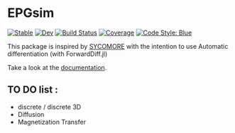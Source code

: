 # EPGsim

[![Stable](https://img.shields.io/badge/docs-stable-blue.svg)](https://magneticresonanceimaging.github.io/EPGsim.jl/stable/)
[![Dev](https://img.shields.io/badge/docs-dev-blue.svg)](https://magneticresonanceimaging.github.io/EPGsim.jl/dev/)
[![Build Status](https://github.com/magneticresonanceimaging/EPGsim.jl/actions/workflows/CI.yml/badge.svg?branch=main)](https://github.com/magneticresonanceimaging/EPGsim.jl/actions/workflows/CI.yml?query=branch%3Amain)
[![Coverage](https://codecov.io/gh/magneticresonanceimaging/EPGsim.jl/branch/main/graph/badge.svg)](https://codecov.io/gh/magneticresonanceimaging/EPGsim.jl)
[![Code Style: Blue](https://img.shields.io/badge/code%20style-blue-4495d1.svg)](https://github.com/invenia/BlueStyle)

This package is inspired by [SYCOMORE](https://sycomore.readthedocs.io/) with the intention to use Automatic differentiation (with ForwardDiff.jl)

Take a look at the [documentation](https://magneticresonanceimaging.github.io/EPGsim.jl/dev/).

## TO DO list :
- discrete / discrete 3D
- Diffusion
- Magnetization Transfer
